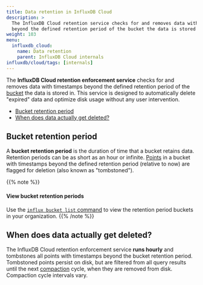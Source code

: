 ```yaml
---
title: Data retention in InfluxDB Cloud
description: >
  The InfluxDB Cloud retention service checks for and removes data with timestamps
  beyond the defined retention period of the bucket the data is stored in.
weight: 103
menu:
  influxdb_cloud:
    name: Data retention
    parent: InfluxDB Cloud internals
influxdb/cloud/tags: [internals]
---
```


The **InfluxDB Cloud retention enforcement service** checks for and removes data
with timestamps beyond the defined retention period of the
[bucket](/influxdb/cloud/reference/glossary/#bucket) the data is stored in.
This service is designed to automatically delete "expired" data and optimize disk
usage without any user intervention.

- [Bucket retention period](#bucket-retention-period)
- [When does data actually get deleted?](#when-does-data-actually-get-deleted)

## Bucket retention period
A **bucket retention period** is the duration of time that a bucket retains data.
Retention periods can be as short as an hour or infinite.
[Points](/influxdb/cloud/reference/glossary/#point) in a bucket with timestamps
beyond the defined retention period (relative to now) are flagged for deletion
(also known as "tombstoned").

{{% note %}}
#### View bucket retention periods
Use the [`influx bucket list` command](/influxdb/cloud/reference/cli/influx/bucket/list/)
to view the retention period buckets in your organization.
{{% /note %}}

## When does data actually get deleted?
The InfluxDB Cloud retention enforcement service **runs hourly** and tombstones
all points with timestamps beyond the bucket retention period.
Tombstoned points persist on disk, but are filtered from all query results until
the next [compaction](/influxdb/cloud/reference/glossary/#compaction) cycle,
when they are removed from disk.
Compaction cycle intervals vary.
